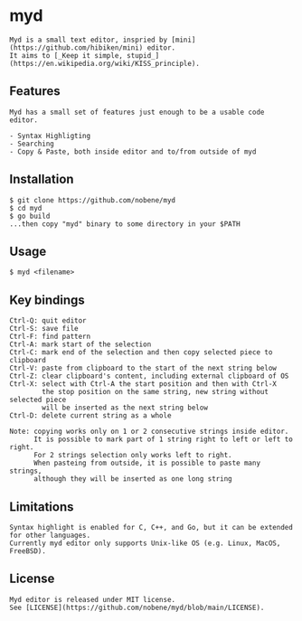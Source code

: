 # myd

    Myd is a small text editor, inspried by [mini](https://github.com/hibiken/mini) editor.
    It aims to [_Keep it simple, stupid_](https://en.wikipedia.org/wiki/KISS_principle).

## Features

    Myd has a small set of features just enough to be a usable code editor.

    - Syntax Highligting
    - Searching
    - Copy & Paste, both inside editor and to/from outside of myd

## Installation

    $ git clone https://github.com/nobene/myd
    $ cd myd
    $ go build
    ...then copy "myd" binary to some directory in your $PATH

## Usage

    $ myd <filename>

## Key bindings

    Ctrl-Q: quit editor
    Ctrl-S: save file
    Ctrl-F: find pattern
    Ctrl-A: mark start of the selection
    Ctrl-C: mark end of the selection and then copy selected piece to clipboard
    Ctrl-V: paste from clipboard to the start of the next string below
    Ctrl-Z: clear clipboard's content, including external clipboard of OS
    Ctrl-X: select with Ctrl-A the start position and then with Ctrl-X
            the stop position on the same string, new string without selected piece
            will be inserted as the next string below
    Ctrl-D: delete current string as a whole

    Note: copying works only on 1 or 2 consecutive strings inside editor.
          It is possible to mark part of 1 string right to left or left to right.
          For 2 strings selection only works left to right.
          When pasteing from outside, it is possible to paste many strings,
          although they will be inserted as one long string

## Limitations

    Syntax highlight is enabled for C, C++, and Go, but it can be extended for other languages.
    Currently myd editor only supports Unix-like OS (e.g. Linux, MacOS, FreeBSD).

## License

    Myd editor is released under MIT license.
    See [LICENSE](https://github.com/nobene/myd/blob/main/LICENSE).
